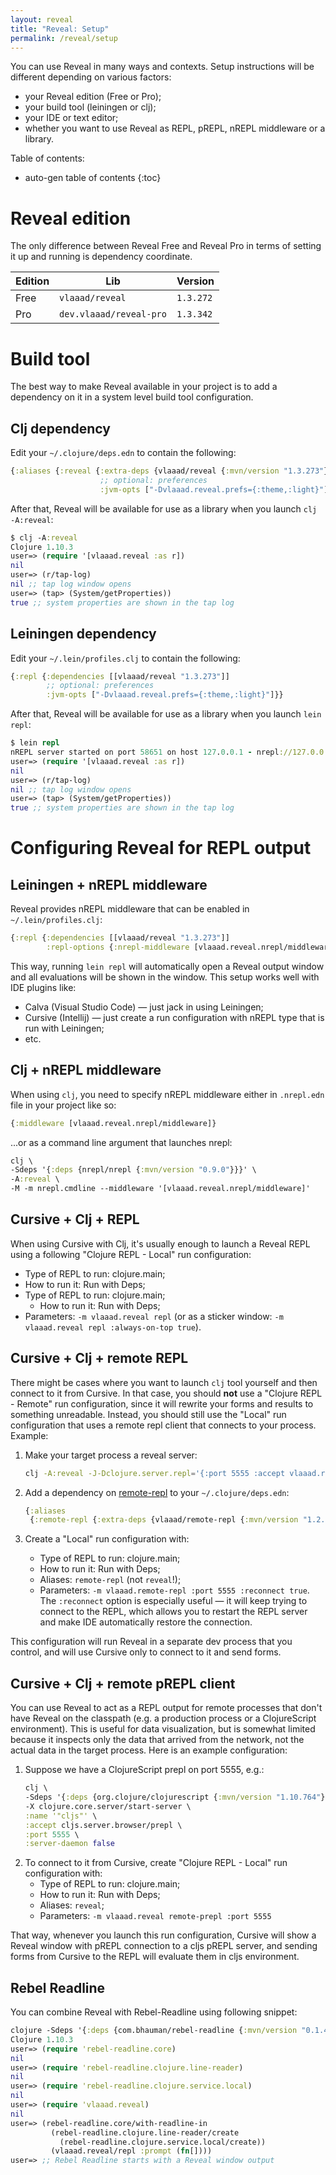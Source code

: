 ```yaml
---
layout: reveal
title: "Reveal: Setup"
permalink: /reveal/setup
---
```


You can use Reveal in many ways and contexts. Setup instructions will be different depending on various factors:
- your Reveal edition (Free or Pro);
- your build tool (leiningen or clj);
- your IDE or text editor;
- whether you want to use Reveal as REPL, pREPL, nREPL middleware or a library.

Table of contents:

* auto-gen table of contents
{:toc}

# Reveal edition

The only difference between Reveal Free and Reveal Pro in terms of setting it up and running is dependency coordinate.

| Edition | Lib                     | Version   |
|---------|-------------------------|-----------|
| Free    | `vlaaad/reveal`         | `1.3.272` |
| Pro     | `dev.vlaaad/reveal-pro` | `1.3.342` |

# Build tool

The best way to make Reveal available in your project is to add a dependency on it in a system level build tool configuration. 

## Clj dependency

Edit your `~/.clojure/deps.edn` to contain the following:

```clj
{:aliases {:reveal {:extra-deps {vlaaad/reveal {:mvn/version "1.3.273"}}
                    ;; optional: preferences
                    :jvm-opts ["-Dvlaaad.reveal.prefs={:theme,:light}"]}}}
```
After that, Reveal will be available for use as a library when you launch `clj -A:reveal`:
```clj
$ clj -A:reveal
Clojure 1.10.3
user=> (require '[vlaaad.reveal :as r])
nil
user=> (r/tap-log)
nil ;; tap log window opens
user=> (tap> (System/getProperties))
true ;; system properties are shown in the tap log
```

## Leiningen dependency

Edit your `~/.lein/profiles.clj` to contain the following:

```clj
{:repl {:dependencies [[vlaaad/reveal "1.3.273"]]
        ;; optional: preferences
        :jvm-opts ["-Dvlaaad.reveal.prefs={:theme,:light}"]}}
```
After that, Reveal will be available for use as a library when you launch `lein repl`:
```clj
$ lein repl
nREPL server started on port 58651 on host 127.0.0.1 - nrepl://127.0.0.1:58651
user=> (require '[vlaaad.reveal :as r])
nil
user=> (r/tap-log)
nil ;; tap log window opens
user=> (tap> (System/getProperties))
true ;; system properties are shown in the tap log
```

# Configuring Reveal for REPL output

## Leiningen + nREPL middleware

Reveal provides nREPL middleware that can be enabled in `~/.lein/profiles.clj`: 
```clj
{:repl {:dependencies [[vlaaad/reveal "1.3.273"]]
        :repl-options {:nrepl-middleware [vlaaad.reveal.nrepl/middleware]}}}
```
This way, running `lein repl` will automatically open a Reveal output window and all evaluations will be shown in the window. This setup works well with IDE plugins like:
- Calva (Visual Studio Code) — just jack in using Leiningen;
- Cursive (Intellij) — just create a run configuration with nREPL type that is run with Leiningen;
- etc.

## Clj + nREPL middleware

When using `clj`, you need to specify nREPL middleware either in `.nrepl.edn` file in your project like so:
```clj
{:middleware [vlaaad.reveal.nrepl/middleware]}
```
...or as a command line argument that launches nrepl:
```clj 
clj \
-Sdeps '{:deps {nrepl/nrepl {:mvn/version "0.9.0"}}}' \
-A:reveal \
-M -m nrepl.cmdline --middleware '[vlaaad.reveal.nrepl/middleware]'
```

## Cursive + Clj + REPL

When using Cursive with Clj, it's usually enough to launch a Reveal REPL using a following "Clojure REPL - Local" run configuration:
- Type of REPL to run: clojure.main;
- How to run it: Run with Deps;
- Type of REPL to run: clojure.main;
   - How to run it: Run with Deps;
- Parameters: `-m vlaaad.reveal repl` (or as a sticker window: `-m vlaaad.reveal repl :always-on-top true`).

## Cursive + Clj + remote REPL

There might be cases where you want to launch `clj` tool yourself and then connect to it from Cursive. In that case, you should **not** use a "Clojure REPL - Remote" run configuration, since it will rewrite your forms and results to something unreadable. Instead, you should still use the "Local" run configuration that uses a remote repl client that connects to your process. Example:

1. Make your target process a reveal server:

   ```sh
   clj -A:reveal -J-Dclojure.server.repl='{:port 5555 :accept vlaaad.reveal/repl :args [:always-on-top true]}'
   ```
2. Add a dependency on [remote-repl](https://github.com/vlaaad/remote-repl) to your `~/.clojure/deps.edn`:

   ```clj
   {:aliases
    {:remote-repl {:extra-deps {vlaaad/remote-repl {:mvn/version "1.2.12"}}}}}
   ```
3. Create a "Local" run configuration with:
   - Type of REPL to run: clojure.main;
   - How to run it: Run with Deps;
   - Aliases: `remote-repl` (not `reveal`!);
   - Parameters: `-m vlaaad.remote-repl :port 5555 :reconnect true`. The `:reconnect` option is especially useful — it will keep trying to connect to the REPL, which allows you to restart the REPL server and make IDE automatically restore the connection.

This configuration will run Reveal in a separate dev process that you control, and will use Cursive only to connect to it and send forms. 

## Cursive + Clj + remote pREPL client

You can use Reveal to act as a REPL output for remote processes that don't have Reveal on the classpath (e.g. a production process or a ClojureScript environment). This is useful for data visualization, but is somewhat limited because it inspects only the data that arrived from the network, not the actual data in the target process. Here is an example configuration:

1. Suppose we have a ClojureScript prepl on port 5555, e.g.:
   ```clj
   clj \
   -Sdeps '{:deps {org.clojure/clojurescript {:mvn/version "1.10.764"}}}' \
   -X clojure.core.server/start-server \
   :name '"cljs"' \
   :accept cljs.server.browser/prepl \
   :port 5555 \
   :server-daemon false
   ```
2. To connect to it from Cursive, create "Clojure REPL - Local" run configuration with:
   - Type of REPL to run: clojure.main;
   - How to run it: Run with Deps;
   - Aliases: `reveal`;
   - Parameters: `-m vlaaad.reveal remote-prepl :port 5555`

That way, whenever you launch this run configuration, Cursive will show a Reveal window with pREPL connection to a cljs pREPL server, and sending forms from Cursive to the REPL will evaluate them in cljs environment.

## Rebel Readline

You can combine Reveal with Rebel-Readline using following snippet:
```clj
clojure -Sdeps '{:deps {com.bhauman/rebel-readline {:mvn/version "0.1.4"}}}' -A:reveal
Clojure 1.10.3
user=> (require 'rebel-readline.core)
nil
user=> (require 'rebel-readline.clojure.line-reader)
nil
user=> (require 'rebel-readline.clojure.service.local)
nil
user=> (require 'vlaaad.reveal)
nil
user=> (rebel-readline.core/with-readline-in
         (rebel-readline.clojure.line-reader/create
           (rebel-readline.clojure.service.local/create))
         (vlaaad.reveal/repl :prompt (fn[])))
user=> ;; Rebel Readline starts with a Reveal window output
```
